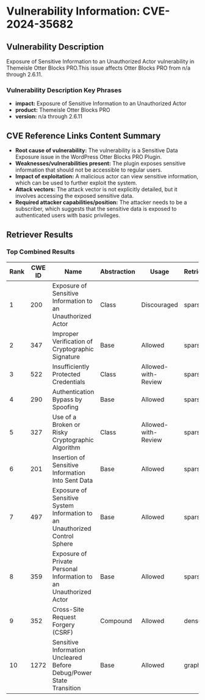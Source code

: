 # Vulnerability Information: CVE-2024-35682

## Vulnerability Description
Exposure of Sensitive Information to an Unauthorized Actor vulnerability in Themeisle Otter Blocks PRO.This issue affects Otter Blocks PRO from n/a through 2.6.11.

### Vulnerability Description Key Phrases
- **impact:** Exposure of Sensitive Information to an Unauthorized Actor
- **product:** Themeisle Otter Blocks PRO
- **version:** n/a through 2.6.11

## CVE Reference Links Content Summary
- **Root cause of vulnerability:** The vulnerability is a Sensitive Data Exposure issue in the WordPress Otter Blocks PRO Plugin.
- **Weaknesses/vulnerabilities present:** The plugin exposes sensitive information that should not be accessible to regular users.
- **Impact of exploitation:** A malicious actor can view sensitive information, which can be used to further exploit the system.
- **Attack vectors:** The attack vector is not explicitly detailed, but it involves accessing the exposed sensitive data.
- **Required attacker capabilities/position:** The attacker needs to be a subscriber, which suggests that the sensitive data is exposed to authenticated users with basic privileges.

## Retriever Results

### Top Combined Results

| Rank | CWE ID | Name | Abstraction | Usage  | Retrievers | Individual Scores |
|------|--------|------|-------------|-------|------------|-------------------|
| 1 | 200 | Exposure of Sensitive Information to an Unauthorized Actor | Class | Discouraged | sparse | 0.051 |
| 2 | 347 | Improper Verification of Cryptographic Signature | Base | Allowed | sparse | 0.050 |
| 3 | 522 | Insufficiently Protected Credentials | Class | Allowed-with-Review | sparse | 0.047 |
| 4 | 290 | Authentication Bypass by Spoofing | Base | Allowed | sparse | 0.044 |
| 5 | 327 | Use of a Broken or Risky Cryptographic Algorithm | Class | Allowed-with-Review | sparse | 0.044 |
| 6 | 201 | Insertion of Sensitive Information Into Sent Data | Base | Allowed | sparse | 0.044 |
| 7 | 497 | Exposure of Sensitive System Information to an Unauthorized Control Sphere | Base | Allowed | sparse | 0.043 |
| 8 | 359 | Exposure of Private Personal Information to an Unauthorized Actor | Base | Allowed | sparse | 0.043 |
| 9 | 352 | Cross-Site Request Forgery (CSRF) | Compound | Allowed | dense | 0.500 |
| 10 | 1272 | Sensitive Information Uncleared Before Debug/Power State Transition | Base | Allowed | graph | 0.002 |

